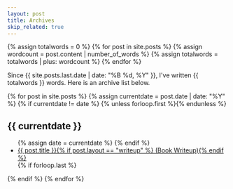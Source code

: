 ```yaml
---
layout: post
title: Archives
skip_related: true
---
```


{% assign totalwords = 0 %}
{% for post in site.posts %}
  {% assign wordcount = post.content | number_of_words %}
  {% assign totalwords = totalwords | plus: wordcount %}
{% endfor %}

Since {{ site.posts.last.date | date: "%B %d, %Y" }}, I've written {{ totalwords }} words. Here is an archive list below.

<div id="archive">
{% for post in site.posts %}
  {% assign currentdate = post.date | date: "%Y" %}
  {% if currentdate != date %}
    {% unless forloop.first %}</ul>{% endunless %}
<h2>{{ currentdate }}</h2>
<ul>
    {% assign date = currentdate %}
  {% endif %}
  <li {% if post.favorite and post.layout != "writeup" %}class="favorite"{% endif %}>
    <a href="{{ post.url }}">{{ post.title }}{% if post.layout == "writeup" %} (Book Writeup){% endif %}</a>
  </li>
  {% if forloop.last %}</ul>{% endif %}
{% endfor %}
</div>


